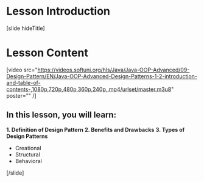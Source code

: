# Lesson Introduction

[slide hideTitle]

# Lesson Content

[video src="https://videos.softuni.org/hls/Java/Java-OOP-Advanced/09-Design-Pattern/EN/Java-OOP-Advanced-Design-Patterns-1-2-introduction-and-table-of-contents-,1080p,720p,480p,360p,240p,.mp4/urlset/master.m3u8" poster="" /]

## In this lesson, you will learn:

**1. Definition of Design Pattern**
**2. Benefits and Drawbacks**
**3. Types of Design Patterns**
- Creational
- Structural
- Behavioral

[/slide]

